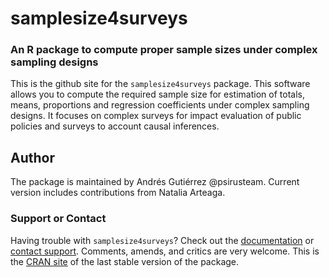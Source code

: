 # samplesize4surveys
### An R package to compute proper sample sizes under complex sampling designs

This is the github site for the `samplesize4surveys` package. This software allows you to compute the required sample size for estimation of totals, means, proportions and regression coefficients under complex sampling designs. It focuses on complex surveys for impact evaluation of public policies and surveys to account causal inferences.

## Author
The package is maintained by Andrés Gutiérrez @psirusteam. Current version includes contributions from Natalia Arteaga.

### Support or Contact
Having trouble with `samplesize4surveys`? Check out the [documentation](http://cran.r-project.org/web/packages/samplesize4surveys/samplesize4surveys.pdf) or [contact support](https://github.com/psirusteam). Comments, amends, and critics are very welcome. This is the [CRAN site](http://cran.r-project.org/web/packages/samplesize4surveys/samplesize4surveys.pdf) of the last stable version of the package.